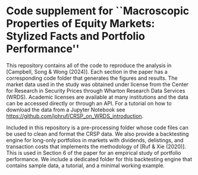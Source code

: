 # Code supplement for ``Macroscopic Properties of Equity Markets: Stylized Facts and Portfolio Performance''

This repository contains all of the code to reproduce the analysis in [Campbell, Song & Wong (2024)]. Each section in the paper has a corresponding code folder that generates the figures and results. The market data used in the study was obtained under license from the Center for Research in Security Prices through Wharton Research Data Services (WRDS). Academic licenses are available at many institutions and the data can be accessed directly or through an API. For a tutorial on how to download the data from a Jupyter Notebook see https://github.com/johruf/CRSP_on_WRDS_introduction.

Included in this repository is a pre-processing folder whose code files can be used to clean and format the CRSP data. We also provide a backtesting engine for long-only portfolios in markets with dividends, delistings, and transaction costs that implements the methodology of [Ruf & Xie (2020)]. This is used in Section 6 of the paper for an empirical study of portfolio performance. We include a dedicated folder for this backtesting engine that contains sample data, a tutorial, and a minimal working example.
